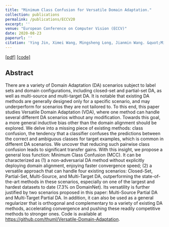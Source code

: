 ```yaml
---
title: "Minimum Class Confusion for Versatile Domain Adaptation."
collection: publications
permalink: /publications/ECCV20
excerpt: ''
venue: "European Conference on Computer Vision (ECCV)"
date: 2020-08-23
paperurl: ''
citation: 'Ying Jin, Ximei Wang, Mingsheng Long, Jianmin Wang. &quot;Minimum Class Confusion for Versatile Domain Adaptation&quot;.<i>European Conference on Computer Vision</i> <b>ECCV 2020</b>.'
---
```


[[pdf]](https://www.ecva.net/papers/eccv_2020/papers_ECCV/papers/123660460.pdf)
[[code]](https://github.com/thuml/Versatile-Domain-Adaptation)

## Abstract
There are a variety of Domain Adaptation (DA) scenarios subject to label sets and domain configurations, including closed-set and partial-set DA, as well as multi-source and multi-target DA. It is notable that existing DA methods are generally designed only for a specific scenario, and may underperform for scenarios they are not tailored to. To this end, this paper studies Versatile Domain Adaptation (VDA), where one method can handle several different DA scenarios without any modification. Towards this goal, a more general inductive bias other than the domain alignment should be explored. We delve into a missing piece of existing methods: class confusion, the tendency that a classifier confuses the predictions between the correct and ambiguous classes for target examples, which is common in different DA scenarios. We uncover that reducing such pairwise class confusion leads to significant transfer gains. With this insight, we propose a general loss function: Minimum Class Confusion (MCC). It can be characterized as (1) a non-adversarial DA method without explicitly deploying domain alignment, enjoying faster convergence speed; (2) a versatile approach that can handle four existing scenarios: Closed-Set, Partial-Set, Multi-Source, and Multi-Target DA, outperforming the state-of-the-art methods in these scenarios, especially on one of the largest and hardest datasets to date (7.3% on DomainNet). Its versatility is further justified by two scenarios proposed in this paper: Multi-Source Partial DA and Multi-Target Partial DA. In addition, it can also be used as a general regularizer that is orthogonal and complementary to a variety of existing DA methods, accelerating convergence and pushing these readily competitive methods to stronger ones. Code is available at https://github.com/thuml/Versatile-Domain-Adaptation.